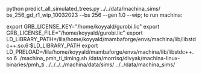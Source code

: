 python predict_all_simulated_trees.py ../../data/machina_sims/ bs_256_gd_r1_wip_10032023 --bs 256 --gen 1.0 --wip; 
to run machina:

export GRB_LICENSE_KEY="/home/koyyald/gurobi.lic"
export GRB_LICENSE_FILE="/home/koyyald/gurobi.lic"
export LD_LIBRARY_PATH=/lila/home/koyyald/mambaforge/envs/machina/lib/libstdc++.so.6:$LD_LIBRARY_PATH
export LD_PRELOAD=/lila/home/koyyald/mambaforge/envs/machina/lib/libstdc++.so.6
./machina_pmh_ti_timing.sh /data/morrisq/divyak/machina-linux-binaries/pmh_ti ../../../../machina/data/sims/ ../../data/machina_sims/
